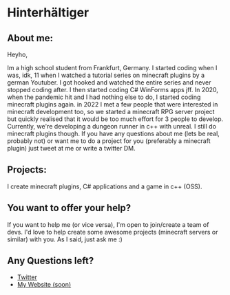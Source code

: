 # Hinterhältiger

## About me:

Heyho,

Im a high school student from Frankfurt, Germany. I started coding when I was, idk, 11 when I watched a tutorial series on minecraft plugins by a german Youtuber. I got hooked and watched the entire series and never stopped coding after. I then started coding C# WinForms apps jff. In 2020, when the pandemic hit and I had nothing else to do, I started coding minecraft plugins again. in 2022 I met a few people that were interested in minecraft development too, so we started a minecraft RPG server project but quickly realised that it would be too much effort for 3 people to develop. Currently, we're developing a dungeon runner in c++ with unreal. I still do minecraft plugins though. If you have any questions about me (lets be real, probably not) or want me to do a project for you (preferably a minecraft plugin) just tweet at me or write a twitter DM.

## Projects:

I create minecraft plugins, C# applications and a game in c++ (OSS).

## You want to offer your help?

If you want to help me (or vice versa), I'm open to join/create a team of devs. I'd love to help create some awesome projects (minecraft servers or similar) with you. As I said, just ask me :)

## Any Questions left?

- [Twitter](https://twitter.com/hinterhaltiger)
- [My Website (soon)](hinterhältiger.dev)
